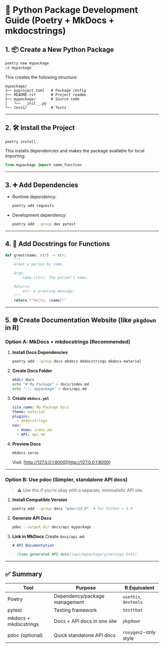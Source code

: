 
# 🐍 Python Package Development Guide (Poetry + MkDocs + mkdocstrings)

## 1. 📦 Create a New Python Package
```bash
poetry new mypackage
cd mypackage
```

This creates the following structure:
```
mypackage/
├── pyproject.toml   # Package config
├── README.rst       # Project readme
├── mypackage/       # Source code
│   └── __init__.py
└── tests/           # Tests
```

---

## 2. 🛠️ Install the Project
```bash
poetry install
```

This installs dependencies and makes the package available for local importing:
```python
from mypackage import some_function
```

---

## 3. ➕ Add Dependencies
- Runtime dependency:
  ```bash
  poetry add requests
  ```
- Development dependency:
  ```bash
  poetry add --group dev pytest
  ```

---

## 4. 📝 Add Docstrings for Functions
```python
def greet(name: str) -> str:
    """
    Greet a person by name.

    Args:
        name (str): The person's name.

    Returns:
        str: A greeting message.
    """
    return f"Hello, {name}!"
```

---

## 5. 🌐 Create Documentation Website (like `pkgdown` in R)

### Option A: MkDocs + mkdocstrings (Recommended)

1. **Install Docs Dependencies**
   ```bash
   poetry add --group docs mkdocs mkdocstrings mkdocs-material
   ```

2. **Create Docs Folder**
   ```bash
   mkdir docs
   echo "# My Package" > docs/index.md
   echo "::: mypackage" > docs/api.md
   ```

3. **Create `mkdocs.yml`**
   ```yaml
   site_name: My Package Docs
   theme: material
   plugins:
     - mkdocstrings
   nav:
     - Home: index.md
     - API: api.md
   ```

4. **Preview Docs**
   ```bash
   mkdocs serve
   ```

   Visit: [http://127.0.0.1:8000](http://127.0.0.1:8000)

---

### Option B: Use pdoc (Simpler, standalone API docs)

> ⚠️ Use this if you’re okay with a separate, minimalistic API site.

1. **Install Compatible Version**
   ```bash
   poetry add --group docs "pdoc<15.0"  # For Python < 3.9
   ```

2. **Generate API Docs**
   ```bash
   pdoc --output-dir docs/api mypackage
   ```

3. **Link in MkDocs**
   Create `docs/api.md`:
   ```markdown
   # API Documentation

   - [View generated API docs](api/mypackage/greetings.html)
   ```

---

## ✅ Summary

| Tool            | Purpose                            | R Equivalent        |
|------------------|-------------------------------------|----------------------|
| Poetry           | Dependency/package management       | `usethis`, `devtools` |
| pytest           | Testing framework                   | `testthat`            |
| mkdocs + mkdocstrings | Docs + API docs in one site     | `pkgdown`             |
| pdoc (optional)  | Quick standalone API docs           | `roxygen2`-only style |

